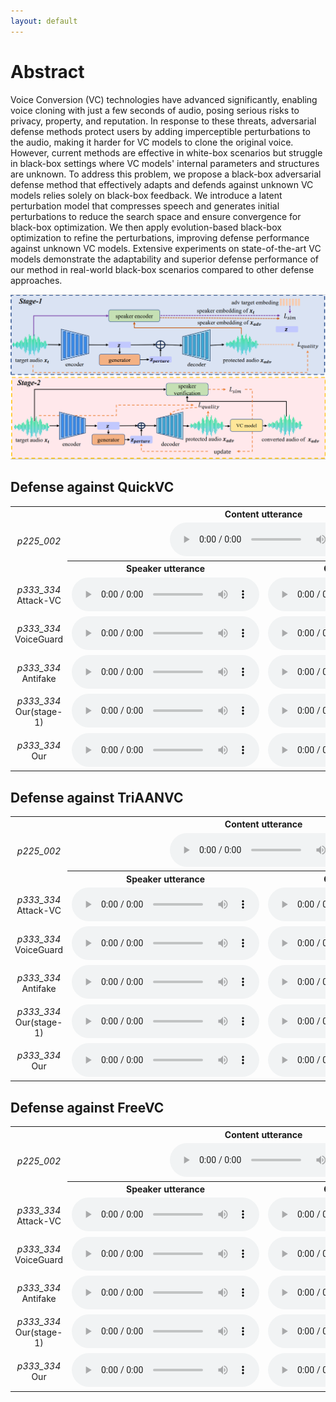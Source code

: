 ```yaml
---
layout: default
---
```

# Abstract
Voice Conversion (VC) technologies have advanced significantly, enabling voice cloning with just a few seconds of audio, posing serious risks to privacy, property, and reputation. In response to these threats, adversarial defense methods protect users by adding imperceptible perturbations to the audio, making it harder for VC models to clone the original voice. However, current methods are effective in white-box scenarios but struggle in black-box settings where VC models' internal parameters and structures are unknown. To address this problem, we propose a black-box adversarial defense method that effectively adapts and defends against unknown VC models relies solely on black-box feedback. We introduce a latent perturbation model that compresses speech and generates initial perturbations to reduce the search space and ensure convergence for black-box optimization. We then apply evolution-based black-box optimization to refine the perturbations, improving defense performance against unknown VC models. Extensive experiments on state-of-the-art VC models demonstrate the adaptability and superior defense performance of our method in real-world black-box scenarios compared to other defense approaches.

<center>
    <img src="./stage.png" alt="example">
</center>

## Defense against QuickVC


<table style="width: 100%; border-collapse: collapse;">
    <tr>
        <td></td>
        <th colspan="2" style="text-align: center; vertical-align: middle">Content utterance</th>
    </tr>
    <tr>
        <td style="text-align: center; vertical-align: middle"><i>p225_002</i></td>
        <td colspan="2" style="text-align: center; vertical-align: middle">
            <audio src="audio/p225_002.wav" controls preload></audio>
        </td>
    </tr>
    <tr>
        <td></td>
        <th style="text-align: center; vertical-align: middle">Speaker utterance</th>
        <th style="text-align: center; vertical-align: middle">Conversion result</th>
    </tr>
    <tr>
        <td style="text-align: center; vertical-align: middle">
            <i>p333_334</i><br>Attack-VC
        </td>
        <td style="text-align: center; vertical-align: middle">
            <audio src="audio/pertured_attackvc/p225_002_p230_269.wav" controls preload></audio>
        </td>
        <td style="text-align: center; vertical-align: middle">
            <audio src="audio/attackvc2QuickVC/p225_002_p230_269.wav" controls preload></audio>
        </td>
    </tr>
    <tr>
        <td style="text-align: center; vertical-align: middle">
            <i>p333_334</i><br>VoiceGuard
        </td>
        <td style="text-align: center; vertical-align: middle">
            <audio src="audio/pertured_voiceguard/p225_002_p230_269.wav" controls preload></audio>
        </td>
        <td style="text-align: center; vertical-align: middle">
            <audio src="audio/voiceguard2QuickVC/p225_002_p230_269.wav" controls preload></audio>
        </td>
    </tr>
    <tr>
        <td style="text-align: center; vertical-align: middle">
            <i>p333_334</i><br>Antifake
        </td>
        <td style="text-align: center; vertical-align: middle">
            <audio src="audio/perture_antifake/p225_002_p230_269.wav" controls preload></audio>
        </td>
        <td style="text-align: center; vertical-align: middle">
            <audio src="audio/antifake2QuickVC/p225_002_p230_269.wav" controls preload></audio>
        </td>
    </tr>
    <tr>
        <td style="text-align: center; vertical-align: middle">
            <i>p333_334</i><br>Our(stage-1)
        </td>
        <td style="text-align: center; vertical-align: middle">
            <audio src="audio/pertured_gen_once/p225_002_p230_269.wav" controls preload></audio>
        </td>
        <td style="text-align: center; vertical-align: middle">
            <audio src="audio/gen_once2QuickVC/p225_002_p230_269.wav" controls preload></audio>
        </td>
    </tr>
    <tr>
        <td style="text-align: center; vertical-align: middle">
            <i>p333_334</i><br>Our
        </td>
        <td style="text-align: center; vertical-align: middle">
            <audio src="audio/pertured_black_box_QuickVC/p225_002_p230_269.wav" controls preload></audio>
        </td>
        <td style="text-align: center; vertical-align: middle">
            <audio src="audio/black_box_QuickVC_test_antifakeloss/p225_002_p230_269.wav" controls preload></audio>
        </td>
    </tr>
</table>

## Defense against TriAANVC

<table style="width: 100%; border-collapse: collapse;">
    <tr>
        <td></td>
        <th colspan="2" style="text-align: center; vertical-align: middle">Content utterance</th>
    </tr>
    <tr>
        <td style="text-align: center; vertical-align: middle"><i>p225_002</i></td>
        <td colspan="2" style="text-align: center; vertical-align: middle">
            <audio src="audio/p225_002.wav" controls preload></audio>
        </td>
    </tr>
    <tr>
        <td></td>
        <th style="text-align: center; vertical-align: middle">Speaker utterance</th>
        <th style="text-align: center; vertical-align: middle">Conversion result</th>
    </tr>
    <tr>
        <td style="text-align: center; vertical-align: middle">
            <i>p333_334</i><br>Attack-VC
        </td>
        <td style="text-align: center; vertical-align: middle">
            <audio src="audio/pertured_attackvc/p225_002_p330_213.wav" controls preload></audio>
        </td>
        <td style="text-align: center; vertical-align: middle">
            <audio src="audio/attackvc2TriAANVC/p225_002_p330_213.wav" controls preload></audio>
        </td>
    </tr>
    <tr>
        <td style="text-align: center; vertical-align: middle">
            <i>p333_334</i><br>VoiceGuard
        </td>
        <td style="text-align: center; vertical-align: middle">
            <audio src="audio/pertured_voiceguard/p225_002_p330_213.wav" controls preload></audio>
        </td>
        <td style="text-align: center; vertical-align: middle">
            <audio src="audio/voiceguard2TriAANVC/p225_002_p330_213.wav" controls preload></audio>
        </td>
    </tr>
    <tr>
        <td style="text-align: center; vertical-align: middle">
            <i>p333_334</i><br>Antifake
        </td>
        <td style="text-align: center; vertical-align: middle">
            <audio src="audio/perture_antifake/p225_002_p330_213.wav" controls preload></audio>
        </td>
        <td style="text-align: center; vertical-align: middle">
            <audio src="audio/antifake2TriAANVC/p225_002_p330_213.wav" controls preload></audio>
        </td>
    </tr>
    <tr>
        <td style="text-align: center; vertical-align: middle">
            <i>p333_334</i><br>Our(stage-1)
        </td>
        <td style="text-align: center; vertical-align: middle">
            <audio src="audio/pertured_gen_once/p225_002_p330_213.wav" controls preload></audio>
        </td>
        <td style="text-align: center; vertical-align: middle">
            <audio src="audio/gen_once2TriAANVC/p225_002_p330_213.wav" controls preload></audio>
        </td>
    </tr>
    <tr>
        <td style="text-align: center; vertical-align: middle">
            <i>p333_334</i><br>Our
        </td>
        <td style="text-align: center; vertical-align: middle">
            <audio src="audio/pertured_black_box_TriAANVC/p225_002_p330_213.wav" controls preload></audio>
        </td>
        <td style="text-align: center; vertical-align: middle">
            <audio src="audio/black_box_TriAANVC_test_antifakeloss/p225_002_p330_213.wav" controls preload></audio>
        </td>
    </tr>
</table>

## Defense against FreeVC

<table style="width: 100%; border-collapse: collapse;">
    <tr>
        <td></td>
        <th colspan="2" style="text-align: center; vertical-align: middle">Content utterance</th>
    </tr>
    <tr>
        <td style="text-align: center; vertical-align: middle"><i>p225_002</i></td>
        <td colspan="2" style="text-align: center; vertical-align: middle">
            <audio src="audio/p225_002.wav" controls preload></audio>
        </td>
    </tr>
    <tr>
        <td></td>
        <th style="text-align: center; vertical-align: middle">Speaker utterance</th>
        <th style="text-align: center; vertical-align: middle">Conversion result</th>
    </tr>
    <tr>
        <td style="text-align: center; vertical-align: middle">
            <i>p333_334</i><br>Attack-VC
        </td>
        <td style="text-align: center; vertical-align: middle">
            <audio src="audio/pertured_attackvc/p225_002_p234_017.wav" controls preload></audio>
        </td>
        <td style="text-align: center; vertical-align: middle">
            <audio src="audio/attackvc2FreeVC/p225_002_p234_017.wav" controls preload></audio>
        </td>
    </tr>
    <tr>
        <td style="text-align: center; vertical-align: middle">
            <i>p333_334</i><br>VoiceGuard
        </td>
        <td style="text-align: center; vertical-align: middle">
            <audio src="audio/pertured_voiceguard/p225_002_p234_017.wav" controls preload></audio>
        </td>
        <td style="text-align: center; vertical-align: middle">
            <audio src="audio/voiceguard2FreeVC/p225_002_p234_017.wav" controls preload></audio>
        </td>
    </tr>
    <tr>
        <td style="text-align: center; vertical-align: middle">
            <i>p333_334</i><br>Antifake
        </td>
        <td style="text-align: center; vertical-align: middle">
            <audio src="audio/perture_antifake/p225_002_p234_017.wav" controls preload></audio>
        </td>
        <td style="text-align: center; vertical-align: middle">
            <audio src="audio/antifake2FreeVC/p225_002_p234_017.wav" controls preload></audio>
        </td>
    </tr>
    <tr>
        <td style="text-align: center; vertical-align: middle">
            <i>p333_334</i><br>Our(stage-1)
        </td>
        <td style="text-align: center; vertical-align: middle">
            <audio src="audio/pertured_gen_once/p225_002_p234_017.wav" controls preload></audio>
        </td>
        <td style="text-align: center; vertical-align: middle">
            <audio src="audio/gen_once2FreeVC/p225_002_p234_017.wav" controls preload></audio>
        </td>
    </tr>
    <tr>
        <td style="text-align: center; vertical-align: middle">
            <i>p333_334</i><br>Our
        </td>
        <td style="text-align: center; vertical-align: middle">
            <audio src="audio/pertured_black_box-FreeVC/p225_002_p234_017.wav" controls preload></audio>
        </td>
        <td style="text-align: center; vertical-align: middle">
            <audio src="audio/black_box_FreeVC_test_antifakeloss/p225_002_p234_017.wav" controls preload></audio>
        </td>
    </tr>
</table>